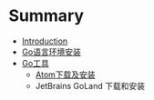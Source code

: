 # Summary

* [Introduction](README.md)
* [Go语言环境安装](goyu-yan-huan-jing-an-zhuang.md)
* [Go工具](gogong-ju.md)
  * [Atom下载及安装](gogong-ju/atomxia-zai-ji-an-zhuang.md)
  * JetBrains GoLand 下载和安装


